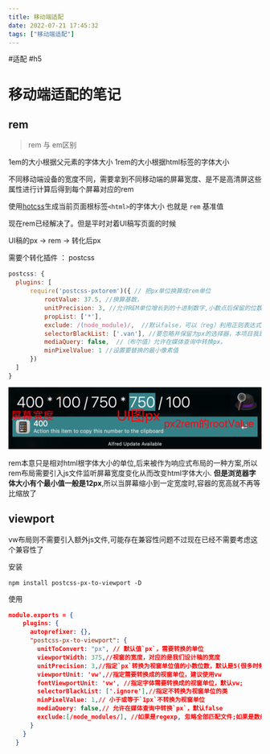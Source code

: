 ```yaml
---
title: 移动端适配
date: 2022-07-21 17:45:32
tags: ["移动端适配"]
---
```

#适配 #h5

# 移动端适配的笔记


## rem

> rem 与 em区别

1em的大小根据父元素的字体大小
1rem的大小根据html标签的字体大小

不同移动端设备的宽度不同，需要拿到不同移动端的屏幕宽度、是不是高清屏这些属性进行计算后得到每个屏幕对应的rem

使用[hotcss](https://github.com/imochen/hotcss)生成当前页面根标签`<html>`的字体大小 也就是 `rem` 基准值

现在rem已经解决了。但是平时对着UI稿写页面的时候

UI稿的px -> rem -> 转化后px

需要个转化插件 ： postcss
```js
postcss: {
  plugins: [
      require('postcss-pxtorem')({ // 把px单位换算成rem单位
          rootValue: 37.5, //换算基数， 
          unitPrecision: 3, //允许REM单位增长到的十进制数字,小数点后保留的位数。
          propList: ['*'],
          exclude: /(node_module)/,  //默认false，可以（reg）利用正则表达式排除某些文件夹的方法，例如/(node_module)/ 。如果想把前端UI框架内的px也转换成rem，请把此属性设为默认值
          selectorBlackList: ['.van'], //要忽略并保留为px的选择器，本项目我是用的vant ui框架，所以忽略他
          mediaQuery: false,  //（布尔值）允许在媒体查询中转换px。
          minPixelValue: 1 //设置要替换的最小像素值
      })
  ]
}
```

![](https://raw.githubusercontent.com/Hbisedm/my-blob-picGo/main/img/202207211936623.png)



rem本意只是相对html根字体大小的单位,后来被作为响应式布局的一种方案,所以rem布局需要引入js文件监听屏幕宽度变化从而改变html字体大小.
**但是浏览器字体大小有个最小值一般是12px**,所以当屏幕缩小到一定宽度时,容器的宽高就不再等比缩放了


## viewport

vw布局则不需要引入额外js文件,可能存在兼容性问题不过现在已经不需要考虑这个兼容性了

安装
```shell
npm install postcss-px-to-viewport -D
```

使用
```json
module.exports = {
    plugins: {
      autoprefixer: {},
      "postcss-px-to-viewport": {
        unitToConvert: "px", // 默认值`px`，需要转换的单位
        viewportWidth: 375,//视窗的宽度，对应的是我们设计稿的宽度
        unitPrecision: 3,//指定`px`转换为视窗单位值的小数位数，默认是5(很多时候无法整除)
        viewportUnit: 'vw',//指定需要转换成的视窗单位，建议使用vw
        fontViewportUnit: 'vw', //指定字体需要转换成的视窗单位，默认vw;
        selectorBlackList: ['.ignore'],//指定不转换为视窗单位的类 
        minPixelValue: 1,// 小于或等于`1px`不转换为视窗单位
        mediaQuery: false,// 允许在媒体查询中转换`px`，默认false
        exclude:[/node_modules/], //如果是regexp, 忽略全部匹配文件;如果是数组array, 忽略指定文件.
      }
    }
  }
```